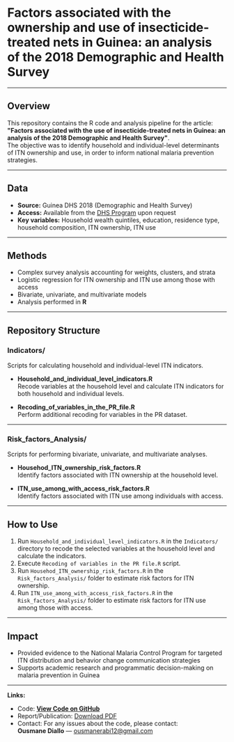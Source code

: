 # Factors associated with the ownership and use of insecticide-treated nets in Guinea: an analysis of the 2018 Demographic and Health Survey
---

## Overview
This repository contains the R code and analysis pipeline for the article:  
**"Factors associated with the use of insecticide-treated nets in Guinea: an analysis of the 2018 Demographic and Health Survey"**.  
The objective was to identify household and individual-level determinants of ITN ownership and use, in order to inform national malaria prevention strategies.

---

## Data
- **Source:** Guinea DHS 2018 (Demographic and Health Survey)  
- **Access:** Available from the [DHS Program](https://dhsprogram.com/data/available-datasets.cfm) upon request  
- **Key variables:** Household wealth quintiles, education, residence type, household composition, ITN ownership, ITN use

---

## Methods
- Complex survey analysis accounting for weights, clusters, and strata
- Logistic regression for ITN ownership and ITN use among those with access
- Bivariate, univariate, and multivariate models
- Analysis performed in **R**

---

## Repository Structure

### Indicators/
Scripts for calculating household and individual-level ITN indicators.

- **Household_and_individual_level_indicators.R**  
  Recode variables at the household level and calculate ITN indicators for both household and individual levels.

- **Recoding_of_variables_in_the_PR_file.R**  
  Perform additional recoding for variables in the PR dataset.

---

### Risk_factors_Analysis/
Scripts for performing bivariate, univariate, and multivariate analyses.

- **Househod_ITN_ownership_risk_factors.R**  
  Identify factors associated with ITN ownership at the household level.

- **ITN_use_among_with_access_risk_factors.R**  
  Identify factors associated with ITN use among individuals with access.
  
---

## How to Use
1. Run `Household_and_individual_level_indicators.R` in the `Indicators/` directory to recode the selected variables at the household level and calculate the indicators.
2. Execute `Recoding of variables in the PR file.R` script.
3. Run `Househod_ITN_ownership_risk_factors.R` in the `Risk_factors_Analysis/` folder to estimate risk factors for ITN ownership.
4. Run `ITN_use_among_with_access_risk_factors.R` in the `Risk_factors_Analysis/` folder to estimate risk factors for ITN use among those with access.

---

## Impact
- Provided evidence to the National Malaria Control Program for targeted ITN distribution and behavior change communication strategies
- Supports academic research and programmatic decision-making on malaria prevention in Guinea

---
**Links:**  
- Code: **[View Code on GitHub](https://github.com/ousmanerabi/Risk_factors_ITN_Guinea_DHS_2018)**
- Report/Publication: [Download PDF](https://link.springer.com/content/pdf/10.1186/s12936-023-04463-z.pdf) 
- Contact: For any issues about the code, please contact:  
**Ousmane Diallo** — [ousmanerabi12@gmail.com](mailto:ousmanerabi12@gmail.com)
